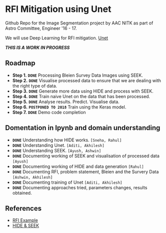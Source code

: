 RFI Mitigation using Unet
=====
Github Repo for the Image Segmentation project by AAC NITK as part of Astro
Committee, Engineer '16 - 17.

We will use Deep Learning for RFI mitigation.
[Unet](https://github.com/jakeret/tf_unet/)

_**THIS IS A WORK IN PROGRESS**_

## Roadmap

* **Step 1.** **`DONE`** Processing Bleien Survey Data Images using SEEK.
* **Step 2.** **`DONE`** Visualise processed data to ensure that we are
  dealing with the right type of data.
* **Step 3.** **`DONE`** Generate more data using HIDE and process with
    SEEK.
* **Step 4.** **`DONE`** Train naive Unet on the data that has been
  processed.
* **Step 5.** **`DONE`** Analyse results. Predict. Visualise data.
* **Step 6.** **`POSTPONED TO 2018`** Train using the Keras model.
* **Step 7.** **`DONE`** Demo code completion

## Domentation in Ipynb and domain understanding
* **`DONE`** Understanding how HIDE works. `[Sneha, Rahul]`
* **`DONE`** Understanding Unet. `[Aditi, Akhilesh]`
* **`DONE`** Understanding SEEK. `[Ayush, Ashwin]`
* **`DONE`** Documenting working of SEEK and visualisation of processed data `[Ayush]`
* **`DONE`** Documenting working of HIDE and data generation `[Rahul]`
* **`DONE`** Documenting RFI, problem statement, Bleien and the Survery Data `[Ashwin, Akhilesh]`
* **`DONE`** Documenting training of Unet `[Aditi, Akhilesh]`
* **`DONE`** Documenting approaches tried, parameters changes, results obtained.

## References
* [RFI Example](https://github.com/jakeret/tf_unet/blob/master/demo/demo_radio_data.ipynb)
* [HIDE & SEEK](http://www.cosmology.ethz.ch/research/software-lab/hide---seek.html)
